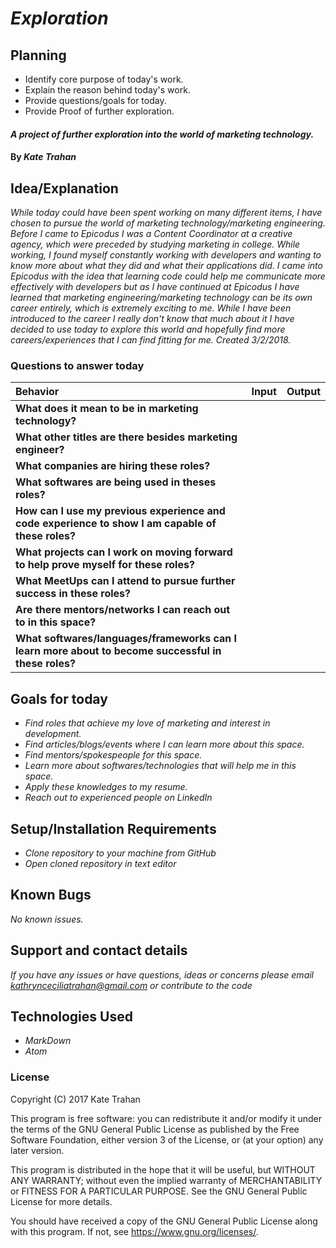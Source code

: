 # _Exploration_

## Planning

  * Identify core purpose of today's work.
  * Explain the reason behind today's work.
  * Provide questions/goals for today.
  * Provide Proof of further exploration.

#### _A project of further exploration into the world of marketing technology._

#### By _**Kate Trahan**_

## Idea/Explanation

_While today could have been spent working on many different items, I have chosen to pursue the world of marketing technology/marketing engineering. Before I came to Epicodus I was a Content Coordinator at a creative agency, which were preceded by studying marketing in college. While working, I found myself constantly working with developers and wanting to know more about what they did and what their applications did. I came into Epicodus with the idea that learning code could help me communicate more effectively with developers but as I have continued at Epicodus I have learned that marketing engineering/marketing technology can be its own career entirely, which is extremely exciting to me. While I have been introduced to the career I really don't know that much about it I have decided to use today to explore this world and hopefully find more careers/experiences that I can find fitting for me. Created 3/2/2018._

### Questions to answer today
| Behavior | Input | Output |
| :-------------     | :------------- | :-------------
| **What does it mean to be in marketing technology?**|
| **What other titles are there besides marketing engineer?**|
| **What companies are hiring these roles?**|
| **What softwares are being used in theses roles?**|
| **How can I use my previous experience and code experience to show I am capable of these roles?**|
| **What projects can I work on moving forward to help prove myself for these roles?**|
| **What MeetUps can I attend to pursue further success in these roles?**|
| **Are there mentors/networks I can reach out to in this space?**|
| **What softwares/languages/frameworks can I learn more about to become successful in these roles?**|

## Goals for today
* _Find roles that achieve my love of marketing and interest in development._
* _Find articles/blogs/events where I can learn more about this space._
* _Find mentors/spokespeople for this space._
* _Learn more about softwares/technologies that will help me in this space._
* _Apply these knowledges to my resume._
* _Reach out to experienced people on LinkedIn_

## Setup/Installation Requirements

* _Clone repository to your machine from GitHub_
* _Open cloned repository in text editor_


## Known Bugs

_No known issues._

## Support and contact details

_If you have any issues or have questions, ideas or concerns please email kathrynceciliatrahan@gmail.com or contribute to the code_

## Technologies Used

* _MarkDown_
* _Atom_


### License
Copyright (C) 2017 Kate Trahan

This program is free software: you can redistribute it and/or modify it under the terms of the GNU General Public License as published by the Free Software Foundation, either version 3 of the License, or (at your option) any later version.

This program is distributed in the hope that it will be useful, but WITHOUT ANY WARRANTY; without even the implied warranty of MERCHANTABILITY or FITNESS FOR A PARTICULAR PURPOSE. See the GNU General Public License for more details.

You should have received a copy of the GNU General Public License along with this program. If not, see https://www.gnu.org/licenses/.

